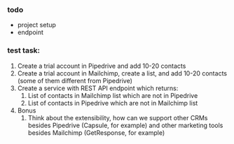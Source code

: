 ### todo
 - project setup
 - endpoint
 


### test task:

1. Create a trial account in Pipedrive and add 10-20 contacts
2. Create a trial account in Mailchimp, create a list, and add 10-20 contacts (some of them different from Pipedrive)
3. Create a service with REST API endpoint which returns:
    1. List of contacts in Mailchimp list which are not in Pipedrive
    2. List of contacts in Pipedrive which are not in Mailchimp list
4. Bonus
    1. Think about the extensibility, how can we support other CRMs besides Pipedrive (Capsule, for example) and other marketing tools besides Mailchimp (GetResponse, for example)
